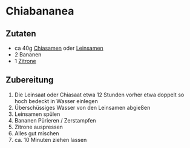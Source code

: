 # Chiabananea
## Zutaten
- ca 40g [Chiasamen](../Stoffe/Rohstoffe/Chia.md) oder [Leinsamen](../Stoffe/Rohstoffe/Leinsamen.md)
- 2 Bananen
- 1 [Zitrone](../Stoffe/Rohstoffe/Zitrone.md)


## Zubereitung
1. Die Leinsaat oder Chiasaat etwa 12 Stunden vorher etwa doppelt so hoch bedeckt in Wasser einlegen
2. Überschüssiges Wasser von den Leinsamen abgießen
3. Leinsamen spülen
4. Bananen Pürieren / Zerstampfen
5. Zitrone auspressen
6. Alles gut mischen
7. ca. 10 Minuten ziehen lassen
